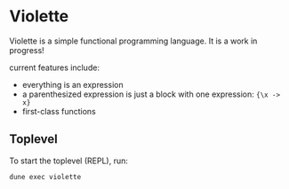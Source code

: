 # Violette

Violette is a simple functional programming language. It is a work in progress!

current features include:

- everything is an expression
- a parenthesized expression is just a block with one expression: `{\x -> x}`
- first-class functions

## Toplevel

To start the toplevel (REPL), run:

```sh
dune exec violette
```
